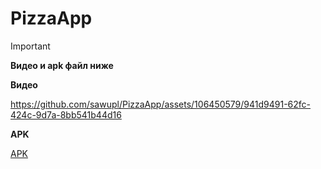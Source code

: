 # PizzaApp
> [!IMPORTANT]
> **Видео и apk файл ниже**

  **Видео**
  
  https://github.com/sawupl/PizzaApp/assets/106450579/941d9491-62fc-424c-9d7a-8bb541b44d16

  **APK**

  [APK](app-debug.apk)

